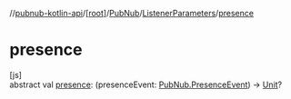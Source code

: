 //[pubnub-kotlin-api](../../../../index.md)/[[root]](../../index.md)/[PubNub](../index.md)/[ListenerParameters](index.md)/[presence](presence.md)

# presence

[js]\
abstract val [presence](presence.md): (presenceEvent: [PubNub.PresenceEvent](../-presence-event/index.md)) -&gt; [Unit](https://kotlinlang.org/api/latest/jvm/stdlib/kotlin/-unit/index.html)?
